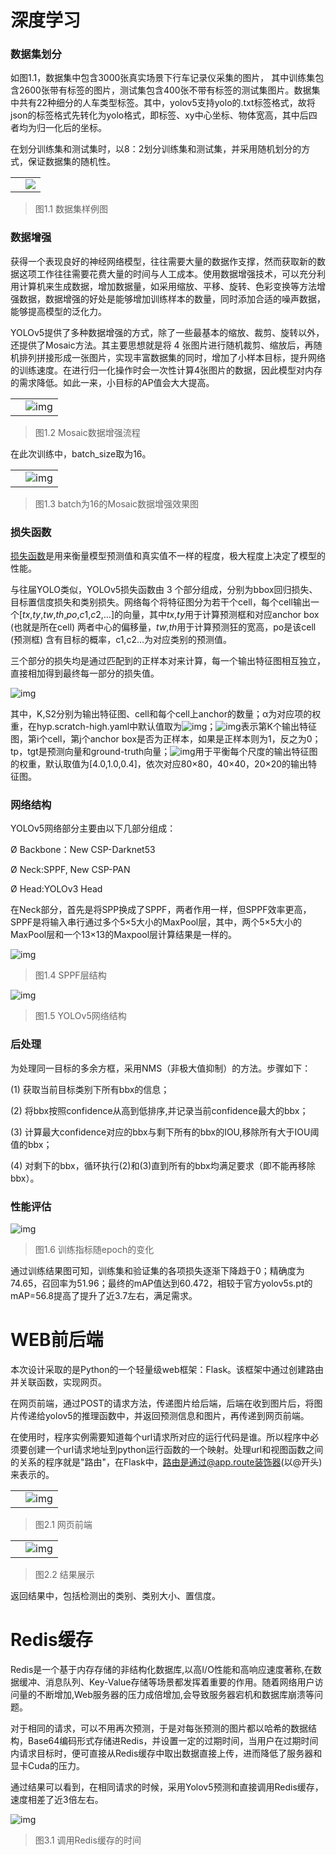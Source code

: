# 深度学习

### 数据集划分

如图1.1，数据集中包含3000张真实场景下行车记录仪采集的图片， 其中训练集包含2600张带有标签的图片，测试集包含400张不带有标签的测试集图片。数据集中共有22种细分的人车类型标签。其中，yolov5支持yolo的.txt标签格式，故将json的标签格式先转化为yolo格式，即标签、xy中心坐标、物体宽高，其中后四者均为归一化后的坐标。

在划分训练集和测试集时，以8：2划分训练集和测试集，并采用随机划分的方式，保证数据集的随机性。

|      |                                       |
| ---- | ------------------------------------- |
|      | ![](/clip_image002-1669519970038.jpg) |

> 图1.1 数据集样例图

### 数据增强

获得一个表现良好的神经网络模型，往往需要大量的数据作支撑，然而获取新的数据这项工作往往需要花费大量的时间与人工成本。使用数据增强技术，可以充分利用计算机来生成数据，增加数据量，如采用缩放、平移、旋转、色彩变换等方法增强数据，数据增强的好处是能够增加训练样本的数量，同时添加合适的噪声数据，能够提高模型的泛化力。

YOLOv5提供了多种数据增强的方式，除了一些最基本的缩放、裁剪、旋转以外，还提供了Mosaic方法。其主要思想就是将 4 张图片进行随机裁剪、缩放后，再随机排列拼接形成一张图片，实现丰富数据集的同时，增加了小样本目标，提升网络的训练速度。在进行归一化操作时会一次性计算4张图片的数据，因此模型对内存的需求降低。如此一来，小目标的AP值会大大提高。

|      |                                          |
| ---- | ---------------------------------------- |
|      | ![img](/clip_image004-1669519970038.gif) |

> 图1.2 Mosaic数据增强流程

在此次训练中，batch_size取为16。

|      |                                          |
| ---- | ---------------------------------------- |
|      | ![img](/clip_image006-1669519970039.jpg) |

> 图1.3 batch为16的Mosaic数据增强效果图

### 损失函数

[损失函数](https://so.csdn.net/so/search?q=损失函数&spm=1001.2101.3001.7020)是用来衡量模型预测值和真实值不一样的程度，极大程度上决定了模型的性能。

 与往届YOLO类似，YOLOv5损失函数由 3 个部分组成，分别为bbox回归损失、目标置信度损失和类别损失。网络每个将特征图分为若干个cell，每个cell输出一个[*tx*,*ty*,*tw*,*th*,*po*,*c*1,*c*2,...]的向量，其中*tx*,*ty*用于计算预测框和对应anchor box (也就是所在cell) 两者中心的偏移量，*tw*,*th*用于计算预测狂的宽高，po是该cell (预测框) 含有目标的概率，c1,c2…为对应类别的预测值。 

 三个部分的损失均是通过匹配到的正样本对来计算，每一个输出特征图相互独立，直接相加得到最终每一部分的损失值。

  ![img](/clip_image008-1669519970039.gif)  

其中，K,S2分别为输出特征图、cell和每个cell上anchor的数量；α为对应项的权重，在hyp.scratch-high.yaml中默认值取为![img](E:\图片\Typora_image\clip_image010-1669519970039.gif)；![img](E:\图片\Typora_image\clip_image012-1669519970039.gif)表示第K个输出特征图，第i个cell，第j个anchor box是否为正样本，如果是正样本则为1，反之为0；tp，tgt是预测向量和ground-truth向量；![img](E:\图片\Typora_image\clip_image014-1669519970039.gif)用于平衡每个尺度的输出特征图的权重，默认取值为[4.0,1.0,0.4]，依次对应80×80，40×40，20×20的输出特征图。

### 网络结构

YOLOv5网络部分主要由以下几部分组成：

Ø Backbone：New CSP-Darknet53

Ø Neck:SPPF, New CSP-PAN

Ø Head:YOLOv3 Head

在Neck部分，首先是将SPP换成了SPPF，两者作用一样，但SPPF效率更高，SPPF是将输入串行通过多个5×5大小的MaxPool层，其中，两个5×5大小的MaxPool层和一个13×13的Maxpool层计算结果是一样的。

 

 

![img](/clip_image016-1669519970039.gif)

> 图1.4 SPPF层结构

 

![img](/clip_image018-1669519970039.gif)

> 图1.5 YOLOv5网络结构

### 后处理

为处理同一目标的多余方框，采用NMS（非极大值抑制）的方法。步骤如下：

(1) 获取当前目标类别下所有bbx的信息；

(2) 将bbx按照confidence从高到低排序,并记录当前confidence最大的bbx；

(3) 计算最大confidence对应的bbx与剩下所有的bbx的IOU,移除所有大于IOU阈值的bbx；

(4) 对剩下的bbx，循环执行(2)和(3)直到所有的bbx均满足要求（即不能再移除bbx）。



### 性能评估

![img](/clip_image020-1669519970039.gif)

> 图1.6 训练指标随epoch的变化

通过训练结果图可知，训练集和验证集的各项损失逐渐下降趋于0；精确度为74.65，召回率为51.96；最终的mAP值达到60.472，相较于官方yolov5s.pt的mAP=56.8提高了提升了近3.7左右，满足需求。

# WEB前后端

本次设计采取的是Python的一个轻量级web框架：Flask。该框架中通过创建路由并关联函数，实现网页。

在网页前端，通过POST的请求方法，传递图片给后端，后端在收到图片后，将图片传递给yolov5的推理函数中，并返回预测信息和图片，再传递到网页前端。

在使用时，程序实例需要知道每个url请求所对应的运行代码是谁。所以程序中必须要创建一个url请求地址到python运行函数的一个映射。处理url和视图函数之间的关系的程序就是"路由"，在Flask中，路由是通过@app.route装饰器(以@开头)来表示的。

|      |                                          |
| ---- | ---------------------------------------- |
|      | ![img](/clip_image022-1669519970039.jpg) |

> 图2.1 网页前端

|      |                                          |
| ---- | ---------------------------------------- |
|      | ![img](/clip_image024-1669519970039.jpg) |

> 图2.2 结果展示

返回结果中，包括检测出的类别、类别大小、置信度。

# Redis缓存

Redis是一个基于内存存储的非结构化数据库,以高I/O性能和高响应速度著称,在数据缓冲、消息队列、Key-Value存储等场景都发挥着重要的作用。随着网络用户访问量的不断增加,Web服务器的压力成倍增加,会导致服务器宕机和数据库崩溃等问题。

对于相同的请求，可以不用再次预测，于是对每张预测的图片都以哈希的数据结构，Base64编码形式存储进Redis，并设置一定的过期时间，当用户在过期时间内请求目标时，便可直接从Redis缓存中取出数据直接上传，进而降低了服务器和显卡Cuda的压力。

通过结果可以看到，在相同请求的时候，采用Yolov5预测和直接调用Redis缓存，速度相差了近3倍左右。

![img](/clip_image026-1669519970039.jpg) 

> 图3.1 调用Redis缓存的时间

